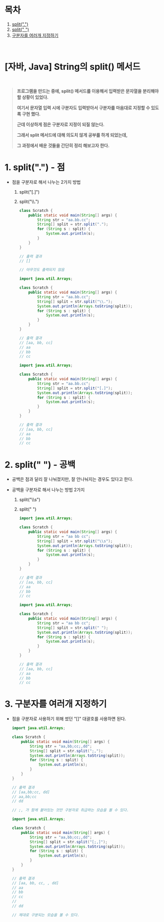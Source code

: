 # 목차

1. [split(".")](#1-split---점) <br/>
2. [split(" ")](#2-split----공백) <br/>
3. [구분자를 여러개 지정하기](#3-구분자를-여러개-지정하기) <br/>

<br/>

# [자바, Java] String의 split() 메서드

<br/>

> **프로그램을 만드는 중에, split() 메서드를 이용해서 입력받은 문자열을 분리해야 할 상황이 있었다.**
>
> **여기서 문자열 입력 시에 구분자도 입력받아서 구분자를 마음대로 지정할 수 있도록 구현 했다.**
>
> **근데 이상하게 점은 구분자로 지정이 되질 않는다.**
>
> **그래서 split 메서드에 대해 의도치 않게 공부를 하게 되었는데,** 
>
> **그 과정에서 배운 것들을 간단히 정리 해보고자 한다.**



# 1. split(".") - 점

- 점을 구분자로 해서 나누는 2가지 방법

  1. split("[.]")

  2. split("\\\\.")

     ```java
     class Scratch {
         public static void main(String[] args) {
             String str = "aa.bb.cc";
             String[] split = str.split(".");
             for (String s : split) {
                 System.out.println(s);
             }
         }
     }
     
     // 출력 결과
     // []
     
     // 아무것도 출력되지 않음
     ```

     ```java
     import java.util.Arrays;
     
     class Scratch {
         public static void main(String[] args) {
             String str = "aa.bb.cc";
             String[] split = str.split("\\.");
             System.out.println(Arrays.toString(split));
             for (String s : split) {
                 System.out.println(s);
             }
         }
     }
     
     // 출력 결과
     // [aa, bb, cc]
     // aa
     // bb
     // cc
     ```

     ```java
     import java.util.Arrays;
     
     class Scratch {
         public static void main(String[] args) {
             String str = "aa.bb.cc";
             String[] split = str.split("[.]");
             System.out.println(Arrays.toString(split));
             for (String s : split) {
                 System.out.println(s);
             }
         }
     }
     
     // 출력 결과
     // [aa, bb, cc]
     // aa
     // bb
     // cc
     ```

     

# 2. split(" ") - 공백

- 공백은 점과 달리 잘 나눠졌지만, 잘 안나눠지는 경우도 있다고 한다.

- 공백을 구분자로 해서 나누는 방법 2가지

  1. split("\\\\s")

  2. split(" ")

     ```java
     import java.util.Arrays;
     
     class Scratch {
         public static void main(String[] args) {
             String str = "aa bb cc";
             String[] split = str.split("\\s");
             System.out.println(Arrays.toString(split));
             for (String s : split) {
                 System.out.println(s);
             }
         }
     }
     
     // 출력 결과
     // [aa, bb, cc]
     // aa
     // bb
     // cc
     ```

     

     ```java
     import java.util.Arrays;
     
     class Scratch {
         public static void main(String[] args) {
             String str = "aa bb cc";
             String[] split = str.split(" ");
             System.out.println(Arrays.toString(split));
             for (String s : split) {
                 System.out.println(s);
             }
         }
     }
     
     // 출력 결과
     // [aa, bb, cc]
     // aa
     // bb
     // cc
     ```

     

# 3. 구분자를 여러개 지정하기

- 점을 구분자로 사용하기 위해 썼던 "[]" 대괄호를 사용하면 된다.

  ```java
  import java.util.Arrays;
  
  class Scratch {
      public static void main(String[] args) {
          String str = "aa,bb;cc;,dd";
          String[] split = str.split(";,");
          System.out.println(Arrays.toString(split));
          for (String s : split) {
              System.out.println(s);
          }
      }
  }
  
  // 출력 결과
  // [aa,bb;cc, dd]
  // aa,bb;cc
  // dd
  
  // ;, 가 함께 붙어있는 것만 구분자로 취급하는 모습을 볼 수 있다.
  ```

  

  ```java
  import java.util.Arrays;
  
  class Scratch {
      public static void main(String[] args) {
          String str = "aa,bb;cc;,dd";
          String[] split = str.split("[;,]");
          System.out.println(Arrays.toString(split));
          for (String s : split) {
              System.out.println(s);
          }
      }
  }
  
  // 출력 결과
  // [aa, bb, cc, , dd]
  // aa
  // bb
  // cc
  // 
  // dd
  
  // 제대로 구분되는 모습을 볼 수 있다.
  ```

  